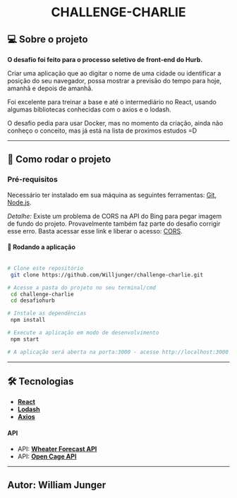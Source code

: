 <h1 align="center">
   CHALLENGE-CHARLIE
</h1>

## 💻 Sobre o projeto

**O desafio foi feito para o processo seletivo de front-end do Hurb.**

Criar uma aplicação que ao digitar o nome de uma cidade ou identificar a posição do seu navegador, possa mostrar a previsão do tempo para hoje, amanhã e depois de amanhã.

Foi excelente para treinar a base e até o intermediário no React, usando algumas bibliotecas conhecidas com o axios e o lodash.

O desafio pedia para usar Docker, mas no momento da criação, ainda não conheço o conceito, mas já está na lista de proximos estudos =D

---

## 🚀 Como rodar o projeto

### Pré-requisitos

Necessário ter instalado em sua máquina as seguintes ferramentas:
[Git](https://git-scm.com), [Node.js](https://nodejs.org/en/).

_Detalhe:_ Existe um problema de CORS na API do Bing para pegar imagem de fundo do projeto.
Provavelmente também faz parte do desafio corrigir esse erro.
Basta acessar esse link e liberar o acesso: [CORS](https://cors-anywhere.herokuapp.com/corsdemo).

#### 🧭 Rodando a aplicação

```bash

# Clone este repositório
 git clone https://github.com/Willjunger/challenge-charlie.git

# Acesse a pasta do projeto no seu terminal/cmd
 cd challenge-charlie
 cd desafiohurb

# Instale as dependências
 npm install

# Execute a aplicação em modo de desenvolvimento
 npm start

# A aplicação será aberta na porta:3000 - acesse http://localhost:3000

```

---

## 🛠 Tecnologias

-   **[React](https://reactjs.org/)**
-   **[Lodash](https://lodash.com/)**
-   **[Axios](https://github.com/axios/axios)**

#### **API**

-   API: **[Wheater Forecast API](https://openweathermap.org/api/one-call-api)**
-   API: **[Open Cage API](https://api.opencagedata.com/geocode)**

---

## Autor: William Junger
